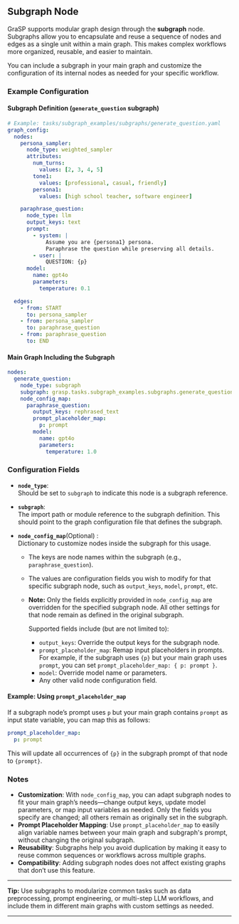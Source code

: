 ## Subgraph Node

GraSP supports modular graph design through the **subgraph** node. Subgraphs allow you to encapsulate and reuse a sequence of nodes and edges as a single unit within a main graph. This makes complex workflows more organized, reusable, and easier to maintain.

You can include a subgraph in your main graph and customize the configuration of its internal nodes as needed for your specific workflow.

### Example Configuration

#### Subgraph Definition (`generate_question` subgraph)

```yaml
# Example: tasks/subgraph_examples/subgraphs/generate_question.yaml
graph_config:
  nodes:
    persona_sampler:
      node_type: weighted_sampler
      attributes:
        num_turns:
          values: [2, 3, 4, 5]
        tone1:
          values: [professional, casual, friendly]
        persona1:
          values: [high school teacher, software engineer]

    paraphrase_question:
      node_type: llm
      output_keys: text
      prompt:
        - system: |
            Assume you are {persona1} persona.
            Paraphrase the question while preserving all details.
        - user: |
            QUESTION: {p}
      model:
        name: gpt4o
        parameters:
          temperature: 0.1

  edges:
    - from: START
      to: persona_sampler
    - from: persona_sampler
      to: paraphrase_question
    - from: paraphrase_question
      to: END
```

#### Main Graph Including the Subgraph

```yaml
nodes:
  generate_question:
    node_type: subgraph
    subgraph: grasp.tasks.subgraph_examples.subgraphs.generate_question
    node_config_map:
      paraphrase_question:
        output_keys: rephrased_text
        prompt_placeholder_map:
          p: prompt
        model:
          name: gpt4o
          parameters:
            temperature: 1.0
```

### Configuration Fields

- **`node_type`**:  
  Should be set to `subgraph` to indicate this node is a subgraph reference.

- **`subgraph`**:  
  The import path or module reference to the subgraph definition. This should point to the graph configuration file that defines the subgraph.

- **`node_config_map`**(Optional) :  
  Dictionary to customize nodes inside the subgraph for this usage.
  - The keys are node names within the subgraph (e.g., `paraphrase_question`).
  - The values are configuration fields you wish to modify for that specific subgraph node, such as `output_keys`, `model`, `prompt`, etc.
  - **Note:** Only the fields explicitly provided in `node_config_map` are overridden for the specified subgraph node. All other settings for that node remain as defined in the original subgraph.

    Supported fields include (but are not limited to):
    - `output_keys`: Override the output keys for the subgraph node.
    - `prompt_placeholder_map`: Remap input placeholders in prompts. For example, if the subgraph uses `{p}` but your main graph uses `prompt`, you can set `prompt_placeholder_map: { p: prompt }`.
    - `model`: Override model name or parameters.
    - Any other valid node configuration field.

#### Example: Using `prompt_placeholder_map`

If a subgraph node’s prompt uses `p` but your main graph contains `prompt` as input state variable, you can map this as follows:

```yaml
prompt_placeholder_map:
  p: prompt
```
This will update all occurrences of `{p}` in the subgraph prompt of that node to `{prompt}`.

### Notes

- **Customization**: With `node_config_map`, you can adapt subgraph nodes to fit your main graph’s needs—change output keys, update model parameters, or map input variables as needed. Only the fields you specify are changed; all others remain as originally set in the subgraph.
- **Prompt Placeholder Mapping**: Use `prompt_placeholder_map` to easily align variable names between your main graph and subgraph's prompt, without changing the original subgraph.
- **Reusability**: Subgraphs help you avoid duplication by making it easy to reuse common sequences or workflows across multiple graphs.
- **Compatibility**: Adding subgraph nodes does not affect existing graphs that don’t use this feature.

---

**Tip:** Use subgraphs to modularize common tasks such as data preprocessing, prompt engineering, or multi-step LLM workflows, and include them in different main graphs with custom settings as needed.

---